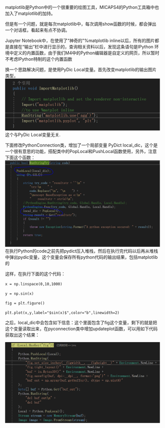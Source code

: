 matplotlib是Python中的一个很重要的绘图工具，MICAPS4的Python工具箱中也加入了matplotlib的加持。

但是有一个问题，就是每次matplotlib中，每次调用show函数的时候，都会弹出一个对话框，看起来有点不协调。

Jupyter Notebook中，在使用了“神奇的"%matplotlib inline以后，所有的图片都是直接在“输出”栏中进行显示的，查询相关资料以后，发现这条语句是IPython 环境中定义的内置函数，由于我们M4中的Python编辑器是自定义的网页，所以暂时不考虑IPython特制的这个内置函数

换一个思路解决问题，是使用PyDic Local变量。首先改变matplotlib的输出图片类型，![](/assets/1.PNG)这个与PyDic Local变量无关.

下面修改PythonConnection类，增加了一个局部变量 PyDict local\_dic，这个是一个很有意思的功能，搭配类中的PopLocal和PushLocal函数使用，另外，注意下面这个函数：![](/assets/2.PNG)在执行Python的code之前先把pydict压入堆栈，然后在执行完代码以后再从堆栈中弹出pydic变量，这个变量会保存所有python代码的输出结果，包括matplotlib的

这样，在执行下面的这个代码：

`x = np.linspace(0,10,1000)`

`y = np.sin(x)`

`fig = plt.figure()`

`plt.plot(x,y,label="$sin(x)$",color="b",linewidth=2)`

之后，local\_dic中会包含如下信息：这个里面包含了fig这个变量，剩下的就是把这个变量读取出来，在pyconnection类中增加updateplot函数，可以用如下代码获取出这个结果：

![](/assets/5.PNG)

